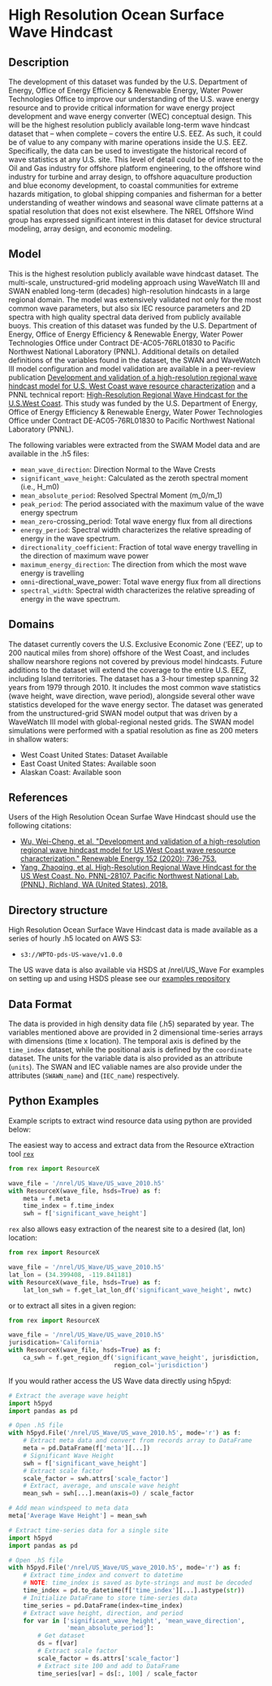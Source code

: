 # High Resolution Ocean Surface Wave Hindcast

## Description

The development of this dataset was funded by the U.S. Department of Energy,
Office of Energy Efficiency & Renewable Energy, Water Power Technologies Office
to improve our understanding of the U.S. wave energy resource and to provide
critical information for wave energy project development and wave energy
converter (WEC) conceptual design. This will be the highest resolution publicly
available long-term wave hindcast dataset that – when complete – covers the
entire U.S. EEZ. As such, it could be of value to any company with marine
operations inside the U.S. EEZ. Specifically, the data can be used to
investigate the historical record of wave statistics at any U.S. site. This
level of detail could be of interest to the Oil and Gas industry for offshore
platform engineering, to the offshore wind industry for turbine and array
design, to offshore aquaculture production and blue economy development, to
coastal communities for extreme hazards mitigation,  to global shipping
companies and fisherman for a better understanding of weather windows and
seasonal wave climate patterns at a spatial resolution that does not exist
elsewhere. The NREL Offshore Wind group has expressed significant interest in
this dataset for device structural modeling, array design, and economic
modeling.

## Model

This is the highest resolution publicly available wave hindcast dataset. The
multi-scale, unstructured-grid modeling approach using WaveWatch III and SWAN
enabled long-term (decades) high-resolution hindcasts in a large regional
domain. The model was extensively validated not only for the most common wave
parameters, but also six IEC resource parameters and 2D spectra with high
quality spectral data derived from publicly available buoys. This creation of
this dataset was funded by the U.S. Department of Energy, Office of Energy
Efficiency & Renewable Energy, Water Power Technologies Office under Contract
DE-AC05-76RL01830 to Pacific Northwest National Laboratory (PNNL). Additional
details on detailed definitions of the variables found in the dataset, the
SWAN and WaveWatch III model configuration and model validation are available
in a peer-review publication
[Development and validation of a high-resolution regional wave hindcast model for U.S. West Coast wave resource characterization](https://www.osti.gov/biblio/1599105)
and a PNNL technical report:
[High-Resolution Regional Wave Hindcast for the U.S.West Coast](https://www.osti.gov/biblio/1573061/).
This study was funded by the U.S. Department of Energy, Office of Energy
Efficiency & Renewable Energy, Water Power Technologies Office under Contract
DE-AC05-76RL01830 to Pacific Northwest National Laboratory (PNNL).

The following variables were extracted from the SWAM Model data and are
available in the .h5 files:
- `mean_wave_direction`: Direction Normal to the Wave Crests
- `significant_wave_height`: Calculated as the zeroth spectral moment (i.e., H_m0)
- `mean_absolute_period`: Resolved Spectral Moment (m_0/m_1)
- `peak_period`: The period associated with the maximum value of the wave energy spectrum
- `mean_zero`-crossing_period: Total wave energy flux from all directions
- `energy_period`: Spectral width characterizes the relative spreading of energy in the wave spectrum.
- `directionality_coefficient`: Fraction of total wave energy travelling in the direction of maximum wave power
- `maximum_energy_direction`: The direction from which the most wave energy is travelling
- `omni`-directional_wave_power: Total wave energy flux from all directions
- `spectral_width`: Spectral width characterizes the relative spreading of energy in the wave spectrum.

## Domains

The dataset currently covers the U.S. Exclusive Economic Zone (‘EEZ’, up to
200 nautical miles from shore) offshore of the West Coast, and includes shallow
nearshore regions not covered by previous model hindcasts. Future additions to
the dataset will extend the coverage to the entire U.S. EEZ, including Island
territories. The dataset has a 3-hour timestep spanning 32 years from 1979
through 2010. It includes the most common wave statistics (wave height, wave
direction, wave period), alongside several other wave statistics developed for
the wave energy sector. The dataset was generated from the unstructured-grid
SWAN model output that was driven by a WaveWatch III model with global-regional
nested grids. The SWAN model simulations were performed with a spatial
resolution as fine as 200 meters in shallow waters:

- West Coast United States: Dataset Available
- East Coast United States: Available soon
- Alaskan Coast: Available soon

## References

Users of the High Resolution Ocean Surfae Wave Hindcast should use the
following citations:
- [Wu, Wei-Cheng, et al. "Development and validation of a high-resolution regional wave hindcast model for US West Coast wave resource characterization." Renewable Energy 152 (2020): 736-753.](https://www.osti.gov/biblio/1599105)
- [Yang, Zhaoqing, et al. High-Resolution Regional Wave Hindcast for the US West Coast. No. PNNL-28107. Pacific Northwest National Lab.(PNNL), Richland, WA (United States), 2018.](https://www.osti.gov/biblio/1573061/)

## Directory structure

High Resolution Ocean Surface Wave Hindcast data is made available as a series
of hourly .h5 located on AWS S3:
- `s3://WPTO-pds-US-wave/v1.0.0`


The US wave data is also available via HSDS at /nrel/US_Wave
For examples on setting up and using HSDS please see our [examples repository](https://github.com/nrel/hsds-examples)

## Data Format

The data is provided in high density data file (.h5) separated by year. The
variables mentioned above are provided in 2 dimensional time-series arrays with
dimensions (time x location). The temporal axis is defined by the `time_index`
dataset, while the positional axis is defined by the `coordinate` dataset. The
units for the variable data is also provided as an attribute (`units`). The
SWAN and IEC valiable names are also provide under the attributes
(`SWAWN_name`) and (`IEC_name`) respectively.

## Python Examples

Example scripts to extract wind resource data using python are provided below:

The easiest way to access and extract data from the Resource eXtraction tool
[`rex`](https://github.com/nrel/rex)


```python
from rex import ResourceX

wave_file = '/nrel/US_Wave/US_wave_2010.h5'
with ResourceX(wave_file, hsds=True) as f:
    meta = f.meta
    time_index = f.time_index
    swh = f['significant_wave_height']
```

`rex` also allows easy extraction of the nearest site to a desired (lat, lon)
location:

```python
from rex import ResourceX

wave_file = '/nrel/US_Wave/US_wave_2010.h5'
lat_lon = (34.399408, -119.841181)
with ResourceX(wave_file, hsds=True) as f:
    lat_lon_swh = f.get_lat_lon_df('significant_wave_height', nwtc)
```

or to extract all sites in a given region:

```python
from rex import ResourceX

wave_file = '/nrel/US_Wave/US_wave_2010.h5'
jurisdication='California'
with ResourceX(wave_file, hsds=True) as f:
    ca_swh = f.get_region_df('significant_wave_height', jurisdiction,
                             region_col='jurisdiction')
```

If you would rather access the US Wave data directly using h5pyd:

```python
# Extract the average wave height
import h5pyd
import pandas as pd

# Open .h5 file
with h5pyd.File('/nrel/US_Wave/US_wave_2010.h5', mode='r') as f:
    # Extract meta data and convert from records array to DataFrame
    meta = pd.DataFrame(f['meta'][...])
    # Significant Wave Height
    swh = f['significant_wave_height']
    # Extract scale factor
    scale_factor = swh.attrs['scale_factor']
    # Extract, average, and unscale wave height
    mean_swh = swh[...].mean(axis=0) / scale_factor

# Add mean windspeed to meta data
meta['Average Wave Height'] = mean_swh
```

```python
# Extract time-series data for a single site
import h5pyd
import pandas as pd

# Open .h5 file
with h5pyd.File('/nrel/US_Wave/US_wave_2010.h5', mode='r') as f:
    # Extract time_index and convert to datetime
    # NOTE: time_index is saved as byte-strings and must be decoded
    time_index = pd.to_datetime(f['time_index'][...].astype(str))
    # Initialize DataFrame to store time-series data
    time_series = pd.DataFrame(index=time_index)
    # Extract wave height, direction, and period
    for var in ['significant_wave_height', 'mean_wave_direction',
                'mean_absolute_period']:
    	# Get dataset
    	ds = f[var]
    	# Extract scale factor
    	scale_factor = ds.attrs['scale_factor']
    	# Extract site 100 and add to DataFrame
    	time_series[var] = ds[:, 100] / scale_factor
```
